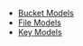 - [Bucket Models](/aiob2/bucket/models.py)
- [File Models](/aiob2/file/models.py)
- [Key Models](/aiob2/key/models.py)
